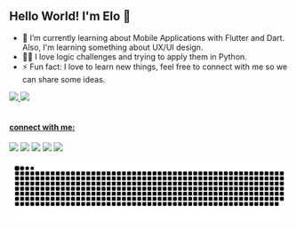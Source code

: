 <h2>Hello World! I'm Elo 🤟  </h2>

 - 📱 I’m currently learning about Mobile Applications with Flutter and Dart. Also, I'm learning something about UX/UI design.
 - 👩‍💻 I love logic challenges and trying to apply them in Python.
 - ⚡ Fun fact: I love to learn new things, feel free to connect with me so we can share some ideas.
 <div>
  <a href="https://github.com/eloise-takami">
  <img height="180em" src="https://github-readme-stats.vercel.app/api?username=eloise-takami&show_icons=true&theme=synthwave&include_all_commits=true&count_private=true"/>
  <img height="180em" src="https://github-readme-stats.vercel.app/api/top-langs/?username=eloise-takami&layout=compact&langs_count=16&theme=synthwave"/>
</div>
<div style="display: inline_block"><br>
</div>


 <h4>connect with me:</h4>
 
<a href="https://instagram.com/eloisetakami" target="_blank"><img src="https://img.shields.io/badge/-Instagram-%23E4405F?style=for-the-badge&logo=instagram&logoColor=white" target="_blank"></a>
<a href = "mailto:elose.takami@gmail.com"><img src="https://img.shields.io/badge/Gmail-D14836?style=for-the-badge&logo=gmail&logoColor=white" target="_blank"></a>
<a href="https://www.linkedin.com/in/eloisetakami" target="_blank"><img src="https://img.shields.io/badge/-LinkedIn-%230077B9?style=for-the-badge&logo=linkedin&logoColor=white" target="_blank"></a> 
 <a href ="https://www.tiktok.com/@eloise_takami?lang=pt-BR"><img src="https://img.shields.io/badge/TikTok-000000?style=for-the-badge&logo=tiktok&logoColor=white"></a>
 <a href ="https://open.spotify.com/user/b5y9to3rnzaffz202j4xg3qkt?si=aUBq23TnSo-zlWQeiH7Vvw&utm_source=copy-link&dl_branch=1"><img src="https://img.shields.io/badge/Spotify-1ED760?&style=for-the-badge&logo=spotify&logoColor=white"></a>

![Snake animation](https://github.com/eloise-takami/eloise-takami/blob/output/github-contribution-grid-snake.svg)
 
</div>
